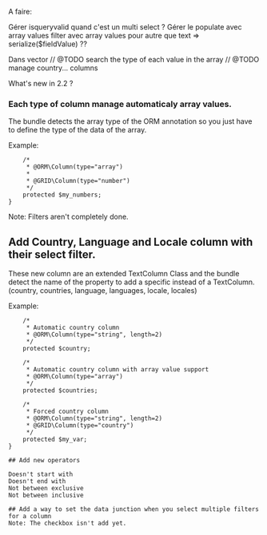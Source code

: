 A faire:

Gérer isqueryvalid quand c'est un multi select ?
Gérer le populate avec array values
filter avec array values pour autre que text => serialize($fieldValue) ??

Dans vector
// @TODO search the type of each value in the array
// @TODO manage country... columns


What's new in 2.2 ?

### Each type of column manage automaticaly array values.
The bundle detects the array type of the ORM annotation so you just have to define the type of the data of the array.

Example:

```
    /*
     * @ORM\Column(type="array")
     *
     * @GRID\Column(type="number")
     */
    protected $my_numbers;
}
```

Note: Filters aren't completely done.

## Add Country, Language and Locale column with their select filter.
These new column are an extended TextColumn Class and the bundle detect the name of the property to add a specific instead of a TextColumn.
(country, countries, language, languages, locale, locales)

Example:

```
    /*
     * Automatic country column
     * @ORM\Column(type="string", length=2)
     */
    protected $country;

    /*
     * Automatic country column with array value support
     * @ORM\Column(type="array")
     */
    protected $countries;

    /*
     * Forced country column
     * @ORM\Column(type="string", length=2)
     * @GRID\Column(type="country")
     */
    protected $my_var;
}

## Add new operators

Doesn't start with
Doesn't end with
Not between exclusive
Not between inclusive

## Add a way to set the data junction when you select multiple filters for a column
Note: The checkbox isn't add yet.